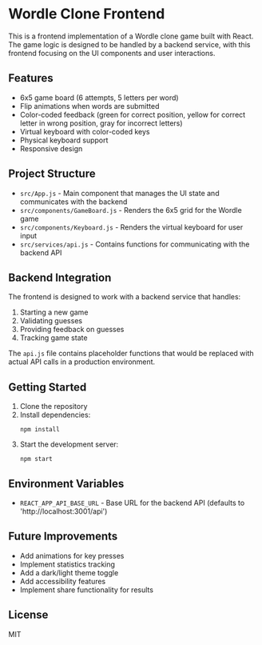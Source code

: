 # Wordle Clone Frontend

This is a frontend implementation of a Wordle clone game built with React. The game logic is designed to be handled by a backend service, with this frontend focusing on the UI components and user interactions.

## Features

- 6x5 game board (6 attempts, 5 letters per word)
- Flip animations when words are submitted
- Color-coded feedback (green for correct position, yellow for correct letter in wrong position, gray for incorrect letters)
- Virtual keyboard with color-coded keys
- Physical keyboard support
- Responsive design

## Project Structure

- `src/App.js` - Main component that manages the UI state and communicates with the backend
- `src/components/GameBoard.js` - Renders the 6x5 grid for the Wordle game
- `src/components/Keyboard.js` - Renders the virtual keyboard for user input
- `src/services/api.js` - Contains functions for communicating with the backend API

## Backend Integration

The frontend is designed to work with a backend service that handles:

1. Starting a new game
2. Validating guesses
3. Providing feedback on guesses
4. Tracking game state

The `api.js` file contains placeholder functions that would be replaced with actual API calls in a production environment.

## Getting Started

1. Clone the repository
2. Install dependencies:
   ```
   npm install
   ```
3. Start the development server:
   ```
   npm start
   ```

## Environment Variables

- `REACT_APP_API_BASE_URL` - Base URL for the backend API (defaults to 'http://localhost:3001/api')

## Future Improvements

- Add animations for key presses
- Implement statistics tracking
- Add a dark/light theme toggle
- Add accessibility features
- Implement share functionality for results

## License

MIT
